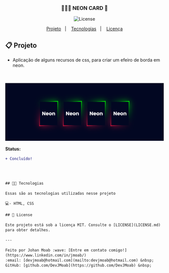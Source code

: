 
<h3 align="center">
	🕵🏻‍♂️ NEON CARD 🔎
</h3>
<p align="center">

 <img alt="License" src="https://img.shields.io/badge/license-MIT-brightgreen">


</p>


<p align="center">
  <a href="#-projeto">Projeto</a>&nbsp;&nbsp;&nbsp;|&nbsp;&nbsp;&nbsp;
  <a href="#-tecnologias">Tecnologias</a>&nbsp;&nbsp;&nbsp;|&nbsp;&nbsp;&nbsp;
  <a href="#-license">Licença</a>
</p>

## 📋 Projeto

* Aplicação de alguns recursos de css, para criar um efeiro de borda em neon.<br><br><br>

<p align="center">
  <img alt="Neon Card" src="https://github.com/DevJMoab/neon-card/blob/main/img/neon.png">
</p>

**Status:**
```diff
+ Concluído!
```


<br>

```

## 👨‍💻 Tecnologias

Essas são as tecnologias utilizadas nesse projeto

💻- HTML, CSS 

## 📝 License

Este projeto está sob a licença MIT. Consulte o [LICENSE](LICENSE.md) para obter detalhes.

---

Feito por Johan Moab :wave: [Entre em contato comigo!](https://www.linkedin.com/in/jmoab/)
:email: [devjmoab@hotmail.com](mailto:devjmoab@hotmail.com) &nbsp;
GitHub: [github.com/DevJMoab](https://github.com/DevJMoab) &nbsp;

